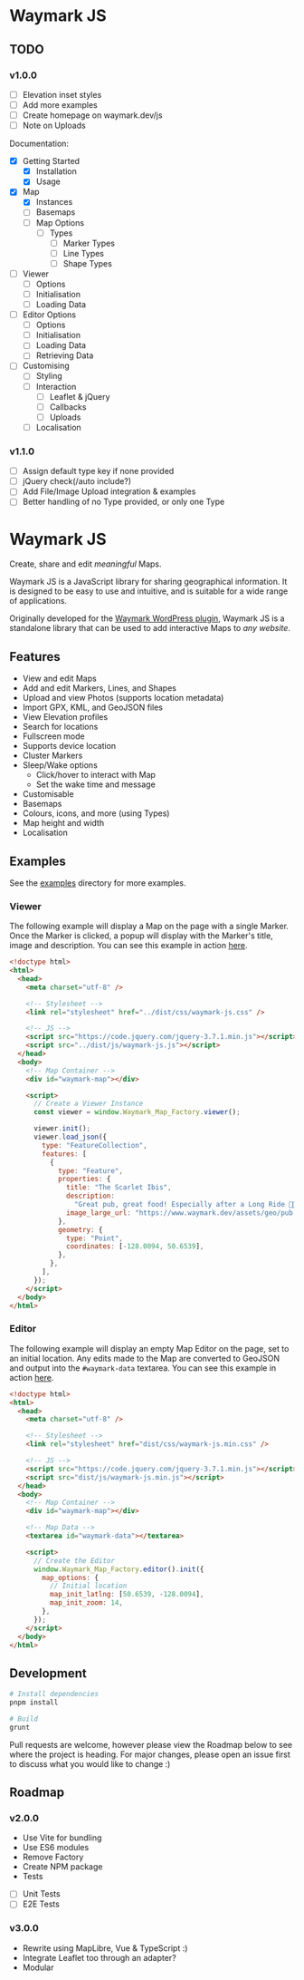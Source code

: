 # Waymark JS

## TODO

### v1.0.0

- [ ] Elevation inset styles
- [ ] Add more examples
- [ ] Create homepage on waymark.dev/js
- [ ] Note on Uploads

Documentation:

- [x] Getting Started
  - [x] Installation
  - [x] Usage
- [x] Map
  - [x] Instances
  - [ ] Basemaps
  - [ ] Map Options
    - [ ] Types
      - [ ] Marker Types
      - [ ] Line Types
      - [ ] Shape Types
- [ ] Viewer
  - [ ] Options
  - [ ] Initialisation
  - [ ] Loading Data
- [ ] Editor Options
  - [ ] Options
  - [ ] Initialisation
  - [ ] Loading Data
  - [ ] Retrieving Data
- [ ] Customising
  - [ ] Styling
  - [ ] Interaction
    - [ ] Leaflet & jQuery
    - [ ] Callbacks
    - [ ] Uploads
  - [ ] Localisation

### v1.1.0

- [ ] Assign default type key if none provided
- [ ] jQuery check(/auto include?)
- [ ] Add File/Image Upload integration & examples
- [ ] Better handling of no Type provided, or only one Type

# Waymark JS

Create, share and edit _meaningful_ Maps.

Waymark JS is a JavaScript library for sharing geographical information. It is designed to be easy to use and intuitive, and is suitable for a wide range of applications.

Originally developed for the [Waymark WordPress plugin](https://wordpress.org/plugins/waymark/), Waymark JS is a standalone library that can be used to add interactive Maps to _any website_.

## Features

- View and edit Maps
- Add and edit Markers, Lines, and Shapes
- Upload and view Photos (supports location metadata)
- Import GPX, KML, and GeoJSON files
- View Elevation profiles
- Search for locations
- Fullscreen mode
- Supports device location
- Cluster Markers
- Sleep/Wake options
  - Click/hover to interact with Map
  - Set the wake time and message
- Customisable
- Basemaps
- Colours, icons, and more (using Types)
- Map height and width
- Localisation

## Examples

<!-- TODO: list examples -->

See the [examples](./examples) directory for more examples.

### Viewer

The following example will display a Map on the page with a single Marker. Once the Marker is clicked, a popup will display with the Marker's title, image and description. You can see this example in action [here](./examples/viewer-readme.html).

```html
<!doctype html>
<html>
  <head>
    <meta charset="utf-8" />

    <!-- Stylesheet -->
    <link rel="stylesheet" href="../dist/css/waymark-js.css" />

    <!-- JS -->
    <script src="https://code.jquery.com/jquery-3.7.1.min.js"></script>
    <script src="../dist/js/waymark-js.js"></script>
  </head>
  <body>
    <!-- Map Container -->
    <div id="waymark-map"></div>

    <script>
      // Create a Viewer Instance
      const viewer = window.Waymark_Map_Factory.viewer();

      viewer.init();
      viewer.load_json({
        type: "FeatureCollection",
        features: [
          {
            type: "Feature",
            properties: {
              title: "The Scarlet Ibis",
              description:
                "Great pub, great food! Especially after a Long Ride 🚴🍔🍟🍺🍺💤",
              image_large_url: "https://www.waymark.dev/assets/geo/pub.jpeg",
            },
            geometry: {
              type: "Point",
              coordinates: [-128.0094, 50.6539],
            },
          },
        ],
      });
    </script>
  </body>
</html>
```

### Editor

The following example will display an empty Map Editor on the page, set to an initial location. Any edits made to the Map are converted to GeoJSON and output into the `#waymark-data` textarea. You can see this example in action [here](./examples/editor-readme.html).

```html
<!doctype html>
<html>
  <head>
    <meta charset="utf-8" />

    <!-- Stylesheet -->
    <link rel="stylesheet" href="dist/css/waymark-js.min.css" />

    <!-- JS -->
    <script src="https://code.jquery.com/jquery-3.7.1.min.js"></script>
    <script src="dist/js/waymark-js.min.js"></script>
  </head>
  <body>
    <!-- Map Container -->
    <div id="waymark-map"></div>

    <!-- Map Data -->
    <textarea id="waymark-data"></textarea>

    <script>
      // Create the Editor
      window.Waymark_Map_Factory.editor().init({
        map_options: {
          // Initial location
          map_init_latlng: [50.6539, -128.0094],
          map_init_zoom: 14,
        },
      });
    </script>
  </body>
</html>
```

## Development

```bash
# Install dependencies
pnpm install

# Build
grunt
```

Pull requests are welcome, however please view the Roadmap below to see where the project is heading. For major changes, please open an issue first to discuss what you would like to change :)

## Roadmap

### v2.0.0

- Use Vite for bundling
- Use ES6 modules
- Remove Factory
- Create NPM package
- Tests
- [ ] Unit Tests
- [ ] E2E Tests

### v3.0.0

- Rewrite using MapLibre, Vue & TypeScript :)
- Integrate Leaflet too through an adapter?
- Modular
